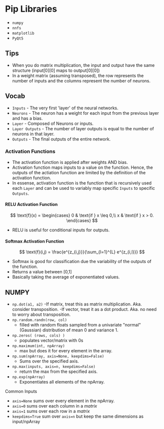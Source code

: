 # Pip Libraries

- `numpy`
- `nnfs`
- `matplotlib`
- `PyQt5`

## Tips

- When you do matrix multiplication, the input and output have the same structure (input[0][0] maps to output[0][0])
- In a weight matrix (assuming transposed), the row represents the number of inputs and the columns represent the number of neurons.

## Vocab

- `Inputs` - The very first 'layer' of the neural networks.
- `Neurons` - The neuron has a weight for each input from the previous layer and has a bias.
- `Layer` - Composed of Neurons or inputs.
- `Layer Outputs` - The number of layer outputs is equal to the number of neurons in that layer.
- `Outputs` - The final outputs of the entire network.

### Activation Functions

- The activation function is applied after weights AND bias.
- Activation function maps inputs to a value on the function. Hence, the outputs of the actiation function are limited by the definition of the activation function.
- In essense, activation function is the function that is recursively used each `Layer` and can be used to variably map specific
  `Inputs` to specific `Outputs`.

#### RELU Activation Function

$$
\text{f}(x) =
\begin{cases}
0 & \text{if } x \leq 0,\\
x & \text{if } x > 0.
\end{cases}
$$

- RELU is useful for conditional inputs for outputs.

#### Softmax Activation Function

$$
\text{f}(i,j) = \frac{e^{z_{i,j}}}{\sum_{l=1}^{L} e^{z_{i,l}}}
$$

- Softmax is good for classification due the variability of the outputs of the function.
- Returns a value between [0,1]
- Basically taking the average of exponentiated values.

## NUMPY

- `np.dot(a1, a2)`
  -If matrix, treat this as matrix multiplication. Aka. consider transposition.
  -If vector, treat it as a dot product. Aka. no need to worry about transposition.
- `np.random.randn(row, col)`
  - filled with random floats sampled from a univariate "normal" (Gaussian) distribution of mean 0 and variance 1.
- `np.zeros( (rows, cols) )`
  - populates vector/matrix with 0s
- `np.maximum(int, npArray)`
  - max but does it for every element in the array.
- `np.sum(npArray, axis=None, keepdims=False)`
  - Sums over the specified axis.
- `np.max(inputs, axis=n, keepdims=False)`
  - return the max from the specified axis.
- `np.exp(npArray)`
  - Exponentiates all elements of the npArray.

Common Inputs

- `axis=None` sums over every element in the npArray.
- `axis=0` sums over each column in a _matrix_
- `axis=1` sums over each row in a _matrix_
- `keepdims=True` sum over `axis=n` but keep the same dimensions as input/npArray
